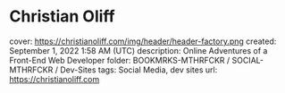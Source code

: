 # Christian Oliff

cover: https://christianoliff.com/img/header/header-factory.png
created: September 1, 2022 1:58 AM (UTC)
description: Online Adventures of a Front-End Web Developer
folder: BOOKMRKS-MTHRFCKR / SOCIAL-MTHRFCKR / Dev-Sites
tags: Social Media, dev sites
url: https://christianoliff.com
